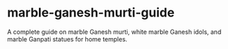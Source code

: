 # marble-ganesh-murti-guide
A complete guide on marble Ganesh murti, white marble Ganesh idols, and marble Ganpati statues for home temples.
